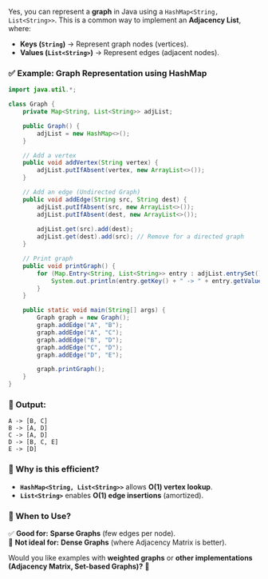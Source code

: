 Yes, you can represent a **graph** in Java using a `HashMap<String, List<String>>`. This is a common way to implement an **Adjacency List**, where:  

- **Keys (`String`)** → Represent graph nodes (vertices).  
- **Values (`List<String>`)** → Represent edges (adjacent nodes).  

### **✅ Example: Graph Representation using HashMap**
```java
import java.util.*;

class Graph {
    private Map<String, List<String>> adjList;

    public Graph() {
        adjList = new HashMap<>();
    }

    // Add a vertex
    public void addVertex(String vertex) {
        adjList.putIfAbsent(vertex, new ArrayList<>());
    }

    // Add an edge (Undirected Graph)
    public void addEdge(String src, String dest) {
        adjList.putIfAbsent(src, new ArrayList<>());
        adjList.putIfAbsent(dest, new ArrayList<>());
        
        adjList.get(src).add(dest);
        adjList.get(dest).add(src); // Remove for a directed graph
    }

    // Print graph
    public void printGraph() {
        for (Map.Entry<String, List<String>> entry : adjList.entrySet()) {
            System.out.println(entry.getKey() + " -> " + entry.getValue());
        }
    }

    public static void main(String[] args) {
        Graph graph = new Graph();
        graph.addEdge("A", "B");
        graph.addEdge("A", "C");
        graph.addEdge("B", "D");
        graph.addEdge("C", "D");
        graph.addEdge("D", "E");

        graph.printGraph();
    }
}
```

### **🔹 Output:**
```
A -> [B, C]
B -> [A, D]
C -> [A, D]
D -> [B, C, E]
E -> [D]
```

### **🔹 Why is this efficient?**
- **`HashMap<String, List<String>>`** allows **O(1) vertex lookup**.
- **`List<String>`** enables **O(1) edge insertions** (amortized).

### **🔹 When to Use?**
✅ **Good for:** **Sparse Graphs** (few edges per node).  
🚫 **Not ideal for:** **Dense Graphs** (where Adjacency Matrix is better).  

Would you like examples with **weighted graphs** or **other implementations (Adjacency Matrix, Set-based Graphs)?** 🚀